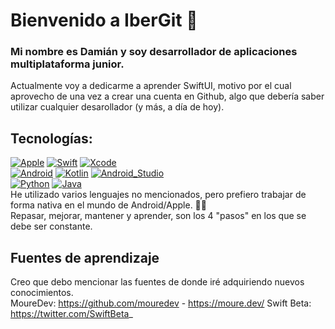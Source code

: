 # Bienvenido a IberGit :vulcan_salute:
### Mi nombre es Damián y soy desarrollador de aplicaciones multiplataforma junior.
Actualmente voy a dedicarme a aprender SwiftUI, motivo por el cual aprovecho de una vez a crear una cuenta en Github, algo que debería saber utilizar cualquier desarollador (y más, a día de hoy).

## Tecnologías:
[![Apple](https://img.shields.io/badge/iOS-999999?style=for-the-badge&logo=apple&logoColor=white&labelColor=101010)]()
[![Swift](https://img.shields.io/badge/Swift-FA7343?style=for-the-badge&logo=swift&logoColor=white&labelColor=101010)]()
[![Xcode](https://img.shields.io/badge/Xcode-1575F9?style=for-the-badge&logo=xcode&logoColor=white&labelColor=101010)]()
</br>
[![Android](https://img.shields.io/badge/Android-3DDC84?style=for-the-badge&logo=android&logoColor=white&labelColor=101010)]()
[![Kotlin](https://img.shields.io/badge/Kotlin-0095D5?style=for-the-badge&logo=kotlin&logoColor=white&labelColor=101010)]()
[![Android_Studio](https://img.shields.io/badge/Android_Studio-3DDC84?style=for-the-badge&logo=android-studio&logoColor=white&labelColor=101010)]()
</br>
[![Python](https://img.shields.io/badge/Python-yellow?style=for-the-badge&logo=python&logoColor=white&labelColor=101010)]()
[![Java](https://img.shields.io/badge/Java-007396?style=for-the-badge&logo=java&logoColor=white&labelColor=101010)]()
</br>
He utilizado varios lenguajes no mencionados, pero prefiero trabajar de forma nativa en el mundo de Android/Apple. :man_technologist:
</br>
Repasar, mejorar, mantener y aprender, son los 4 "pasos" en los que se debe ser constante.
</br>
 ## Fuentes de aprendizaje
 Creo que debo mencionar las fuentes de donde iré adquiriendo nuevos conocimientos.
 </br>
 MoureDev: https://github.com/mouredev - https://moure.dev/
 Swift Beta: https://twitter.com/SwiftBeta_
<!--
**IberGit/IberGit** is a ✨ _special_ ✨ repository because its `README.md` (this file) appears on your GitHub profile.
# Titulo 1
## Titulo 2
### Titulo 3

emojos: https://github-emoji-picker.rickstaa.dev/

Here are some ideas to get you started:

- 🔭 I’m currently working on ...
- 🌱 I’m currently learning ...
- 👯 I’m looking to collaborate on ...
- 🤔 I’m looking for help with ...
- 💬 Ask me about ...
- 📫 How to reach me: ...
- 😄 Pronouns: ...
- ⚡ Fun fact: ...
-->
